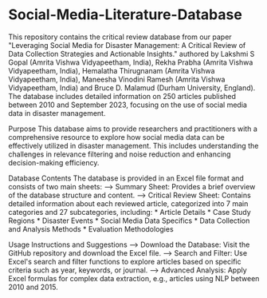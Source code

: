 # Social-Media-Literature-Database
This repository contains the critical review database from our paper "Leveraging Social Media for Disaster Management: A Critical Review of Data Collection Strategies and Actionable Insights." authored by Lakshmi S Gopal (Amrita Vishwa Vidyapeetham, India), Rekha Prabha (Amrita Vishwa Vidyapeetham, India), Hemalatha Thirugnanam (Amrita Vishwa Vidyapeetham, India), Maneesha Vinodini Ramesh (Amrita Vishwa Vidyapeetham, India) and Bruce D. Malamud (Durham University, England). The database includes detailed information on 250 articles published between 2010 and September 2023, focusing on the use of social media data in disaster management.

Purpose
This database aims to provide researchers and practitioners with a comprehensive resource to explore how social media data can be effectively utilized in disaster management. This includes understanding the challenges in relevance filtering and noise reduction and enhancing decision-making efficiency.

Database Contents
The database is provided in an Excel file format and consists of two main sheets:
--> Summary Sheet: Provides a brief overview of the database structure and content.
--> Critical Review Sheet: Contains detailed information about each reviewed article, categorized into 7 main categories and 27 subcategories, including:
    * Article Details
    * Case Study Regions
    * Disaster Events
    * Social Media Data Specifics
    * Data Collection and Analysis Methods
    * Evaluation Methodologies

Usage Instructions and Suggestions
--> Download the Database: Visit the GitHub repository and download the Excel file.
--> Search and Filter: Use Excel's search and filter functions to explore articles based on specific criteria such as year, keywords, or journal.
--> Advanced Analysis: Apply Excel formulas for complex data extraction, e.g., articles using NLP between 2010 and 2015.



